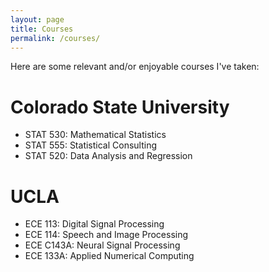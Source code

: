 ```yaml
---
layout: page
title: Courses
permalink: /courses/
---
```


Here are some relevant and/or enjoyable courses I've taken:

# Colorado State University
- STAT 530: Mathematical Statistics
- STAT 555: Statistical Consulting
- STAT 520: Data Analysis and Regression

# UCLA
- ECE 113: Digital Signal Processing
- ECE 114: Speech and Image Processing
- ECE C143A: Neural Signal Processing
- ECE 133A: Applied Numerical Computing






